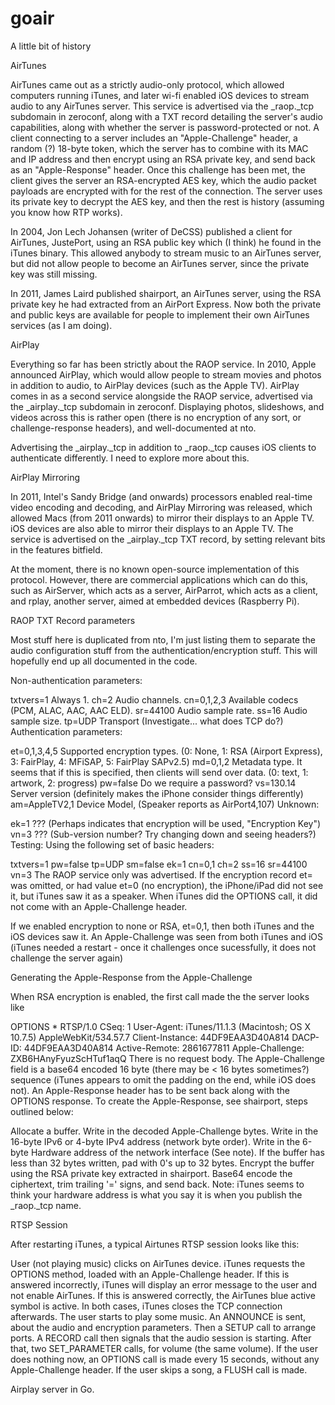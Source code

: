 goair
==========

A little bit of history

AirTunes

AirTunes came out as a strictly audio-only protocol, which allowed computers running iTunes, and later wi-fi enabled iOS devices to stream audio to any AirTunes server. This service is advertised via the _raop._tcp subdomain in zeroconf, along with a TXT record detailing the server's audio capabilities, along with whether the server is password-protected or not. A client connecting to a server includes an "Apple-Challenge" header, a random (?) 18-byte token, which the server has to combine with its MAC and IP address and then encrypt using an RSA private key, and send back as an "Apple-Response" header. Once this challenge has been met, the client gives the server an RSA-encrypted AES key, which the audio packet payloads are encrypted with for the rest of the connection. The server uses its private key to decrypt the AES key, and then the rest is history (assuming you know how RTP works).

In 2004, Jon Lech Johansen (writer of DeCSS) published a client for AirTunes, JustePort, using an RSA public key which (I think) he found in the iTunes binary. This allowed anybody to stream music to an AirTunes server, but did not allow people to become an AirTunes server, since the private key was still missing.

In 2011, James Laird published shairport, an AirTunes server, using the RSA private key he had extracted from an AirPort Express. Now both the private and public keys are available for people to implement their own AirTunes services (as I am doing).

AirPlay

Everything so far has been strictly about the RAOP service. In 2010, Apple announced AirPlay, which would allow people to stream movies and photos in addition to audio, to AirPlay devices (such as the Apple TV). AirPlay comes in as a second service alongside the RAOP service, advertised via the _airplay._tcp subdomain in zeroconf. Displaying photos, slideshows, and videos across this is rather open (there is no encryption of any sort, or challenge-response headers), and well-documented at nto.

Advertising the _airplay._tcp in addition to _raop._tcp causes iOS clients to authenticate differently. I need to explore more about this.

AirPlay Mirroring

In 2011, Intel's Sandy Bridge (and onwards) processors enabled real-time video encoding and decoding, and AirPlay Mirroring was released, which allowed Macs (from 2011 onwards) to mirror their displays to an Apple TV. iOS devices are also able to mirror their displays to an Apple TV. The service is advertised on the _airplay._tcp TXT record, by setting relevant bits in the features bitfield.

At the moment, there is no known open-source implementation of this protocol. However, there are commercial applications which can do this, such as AirServer, which acts as a server, AirParrot, which acts as a client, and rplay, another server, aimed at embedded devices (Raspberry Pi).

RAOP TXT Record parameters

Most stuff here is duplicated from nto, I'm just listing them to separate the audio configuration stuff from the authentication/encryption stuff. This will hopefully end up all documented in the code.

Non-authentication parameters:

txtvers=1 Always 1.
ch=2 Audio channels.
cn=0,1,2,3 Available codecs (PCM, ALAC, AAC, AAC ELD).
sr=44100 Audio sample rate.
ss=16 Audio sample size.
tp=UDP Transport (Investigate... what does TCP do?)
Authentication parameters:

et=0,1,3,4,5 Supported encryption types. (0: None, 1: RSA (Airport Express), 3: FairPlay, 4: MFiSAP, 5: FairPlay SAPv2.5)
md=0,1,2 Metadata type. It seems that if this is specified, then clients will send over data. (0: text, 1: artwork, 2: progress)
pw=false Do we require a password?
vs=130.14 Server version (definitely makes the iPhone consider things differently)
am=AppleTV2,1 Device Model, (Speaker reports as AirPort4,107)
Unknown:

ek=1 ??? (Perhaps indicates that encryption will be used, "Encryption Key")
vn=3 ??? (Sub-version number? Try changing down and seeing headers?)
Testing: Using the following set of basic headers:

txtvers=1
pw=false
tp=UDP
sm=false
ek=1
cn=0,1
ch=2
ss=16
sr=44100
vn=3
The RAOP service only was advertised. If the encryption record et= was omitted, or had value et=0 (no encryption), the iPhone/iPad did not see it, but iTunes saw it as a speaker. When iTunes did the OPTIONS call, it did not come with an Apple-Challenge header.

If we enabled encryption to none or RSA, et=0,1, then both iTunes and the iOS devices saw it. An Apple-Challenge was seen from both iTunes and iOS (iTunes needed a restart - once it challenges once sucessfully, it does not challenge the server again)

Generating the Apple-Response from the Apple-Challenge

When RSA encryption is enabled, the first call made the the server looks like

OPTIONS * RTSP/1.0
CSeq: 1
User-Agent: iTunes/11.1.3 (Macintosh; OS X 10.7.5) AppleWebKit/534.57.7
Client-Instance: 44DF9EAA3D40A814
DACP-ID: 44DF9EAA3D40A814
Active-Remote: 2861677811
Apple-Challenge: ZXB6HAnyFyuzScHTuf1aqQ
There is no request body. The Apple-Challenge field is a base64 encoded 16 byte (there may be < 16 bytes sometimes?) sequence (iTunes appears to omit the padding on the end, while iOS does not). An Apple-Response header has to be sent back along with the OPTIONS response. To create the Apple-Response, see shairport, steps outlined below:

Allocate a buffer.
Write in the decoded Apple-Challenge bytes.
Write in the 16-byte IPv6 or 4-byte IPv4 address (network byte order).
Write in the 6-byte Hardware address of the network interface (See note).
If the buffer has less than 32 bytes written, pad with 0's up to 32 bytes.
Encrypt the buffer using the RSA private key extracted in shairport.
Base64 encode the ciphertext, trim trailing '=' signs, and send back.
Note: iTunes seems to think your hardware address is what you say it is when you publish the _raop._tcp name.

RTSP Session

After restarting iTunes, a typical Airtunes RTSP session looks like this:

User (not playing music) clicks on AirTunes device.
iTunes requests the OPTIONS method, loaded with an Apple-Challenge header. If this is answered incorrectly, iTunes will display an error message to the user and not enable AirTunes. If this is answered correctly, the AirTunes blue active symbol is active. In both cases, iTunes closes the TCP connection afterwards.
The user starts to play some music. An ANNOUNCE is sent, about the audio and encryption parameters. Then a SETUP call to arrange ports. A RECORD call then signals that the audio session is starting. After that, two SET_PARAMETER calls, for volume (the same volume).
If the user does nothing now, an OPTIONS call is made every 15 seconds, without any Apple-Challenge header.
If the user skips a song, a FLUSH call is made.


Airplay server in Go.
